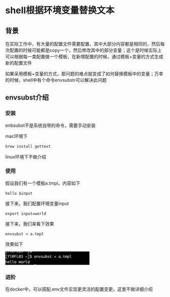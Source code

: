# shell根据环境变量替换文本

## 背景

在实际工作中，有大量的配置文件需要配置，其中大部分内容都是相同的，然后每次配置的时候可能都是copy一个，然后修改其中的部分变量；这个是时候实际上可以根据每一类配置做一个模板，在新增配置的时候，通过模板+变量的方式生成新的配置文件

如果采用模板+变量的方式，那问题的难点就变成了如何替换模板中的变量；万幸的时候，shell中有个命令envsubstr可以解决此问题

## envsubst介绍

### 安装

enbsubst不是系统自带的命令，需要手动安装

mac环境下

```bash
brew install gettext
```

linux环境下不做介绍

### 使用

假设我们有一个模板a.tmpl，内容如下

```
hello $input
```

接下来，我们配置环境变量input

```
export input=world
```

接下来，我们来看下效果

```
envsubst < a.tmpl
```

效果如下

![](<../.gitbook/assets/shell_var.png>)

### 进阶

在docker中，可以搭配.env文件实现更灵活的配置变更，这里不做详细介绍

